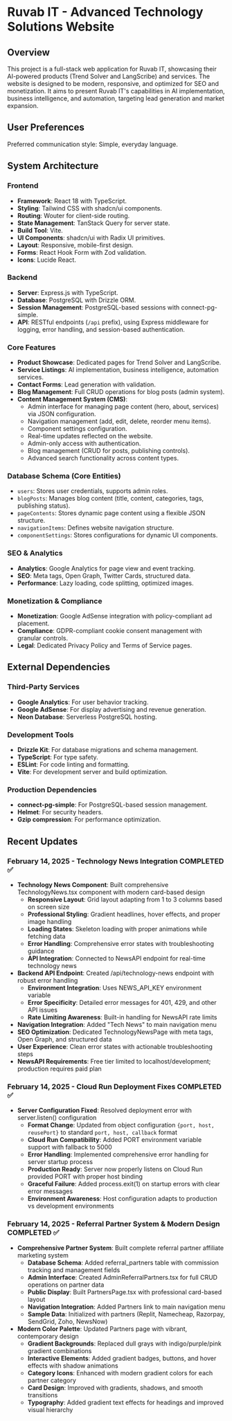 # Ruvab IT - Advanced Technology Solutions Website

## Overview
This project is a full-stack web application for Ruvab IT, showcasing their AI-powered products (Trend Solver and LangScribe) and services. The website is designed to be modern, responsive, and optimized for SEO and monetization. It aims to present Ruvab IT's capabilities in AI implementation, business intelligence, and automation, targeting lead generation and market expansion.

## User Preferences
Preferred communication style: Simple, everyday language.

## System Architecture

### Frontend
- **Framework**: React 18 with TypeScript.
- **Styling**: Tailwind CSS with shadcn/ui components.
- **Routing**: Wouter for client-side routing.
- **State Management**: TanStack Query for server state.
- **Build Tool**: Vite.
- **UI Components**: shadcn/ui with Radix UI primitives.
- **Layout**: Responsive, mobile-first design.
- **Forms**: React Hook Form with Zod validation.
- **Icons**: Lucide React.

### Backend
- **Server**: Express.js with TypeScript.
- **Database**: PostgreSQL with Drizzle ORM.
- **Session Management**: PostgreSQL-based sessions with connect-pg-simple.
- **API**: RESTful endpoints (`/api` prefix), using Express middleware for logging, error handling, and session-based authentication.

### Core Features
- **Product Showcase**: Dedicated pages for Trend Solver and LangScribe.
- **Service Listings**: AI implementation, business intelligence, automation services.
- **Contact Forms**: Lead generation with validation.
- **Blog Management**: Full CRUD operations for blog posts (admin system).
- **Content Management System (CMS)**:
    - Admin interface for managing page content (hero, about, services) via JSON configuration.
    - Navigation management (add, edit, delete, reorder menu items).
    - Component settings configuration.
    - Real-time updates reflected on the website.
    - Admin-only access with authentication.
    - Blog management (CRUD for posts, publishing controls).
    - Advanced search functionality across content types.

### Database Schema (Core Entities)
- `users`: Stores user credentials, supports admin roles.
- `blogPosts`: Manages blog content (title, content, categories, tags, publishing status).
- `pageContents`: Stores dynamic page content using a flexible JSON structure.
- `navigationItems`: Defines website navigation structure.
- `componentSettings`: Stores configurations for dynamic UI components.

### SEO & Analytics
- **Analytics**: Google Analytics for page view and event tracking.
- **SEO**: Meta tags, Open Graph, Twitter Cards, structured data.
- **Performance**: Lazy loading, code splitting, optimized images.

### Monetization & Compliance
- **Monetization**: Google AdSense integration with policy-compliant ad placement.
- **Compliance**: GDPR-compliant cookie consent management with granular controls.
- **Legal**: Dedicated Privacy Policy and Terms of Service pages.

## External Dependencies

### Third-Party Services
- **Google Analytics**: For user behavior tracking.
- **Google AdSense**: For display advertising and revenue generation.
- **Neon Database**: Serverless PostgreSQL hosting.

### Development Tools
- **Drizzle Kit**: For database migrations and schema management.
- **TypeScript**: For type safety.
- **ESLint**: For code linting and formatting.
- **Vite**: For development server and build optimization.

### Production Dependencies
- **connect-pg-simple**: For PostgreSQL-based session management.
- **Helmet**: For security headers.
- **Gzip compression**: For performance optimization.

## Recent Updates

### February 14, 2025 - Technology News Integration COMPLETED ✅
- **Technology News Component**: Built comprehensive TechnologyNews.tsx component with modern card-based design
  - **Responsive Layout**: Grid layout adapting from 1 to 3 columns based on screen size
  - **Professional Styling**: Gradient headlines, hover effects, and proper image handling
  - **Loading States**: Skeleton loading with proper animations while fetching data
  - **Error Handling**: Comprehensive error states with troubleshooting guidance
  - **API Integration**: Connected to NewsAPI endpoint for real-time technology news
- **Backend API Endpoint**: Created /api/technology-news endpoint with robust error handling
  - **Environment Integration**: Uses NEWS_API_KEY environment variable
  - **Error Specificity**: Detailed error messages for 401, 429, and other API issues
  - **Rate Limiting Awareness**: Built-in handling for NewsAPI rate limits
- **Navigation Integration**: Added "Tech News" to main navigation menu
- **SEO Optimization**: Dedicated TechnologyNewsPage with meta tags, Open Graph, and structured data
- **User Experience**: Clean error states with actionable troubleshooting steps
- **NewsAPI Requirements**: Free tier limited to localhost/development; production requires paid plan

### February 14, 2025 - Cloud Run Deployment Fixes COMPLETED ✅
- **Server Configuration Fixed**: Resolved deployment error with server.listen() configuration
  - **Format Change**: Updated from object configuration `{port, host, reusePort}` to standard `port, host, callback` format
  - **Cloud Run Compatibility**: Added PORT environment variable support with fallback to 5000
  - **Error Handling**: Implemented comprehensive error handling for server startup process
  - **Production Ready**: Server now properly listens on Cloud Run provided PORT with proper host binding
  - **Graceful Failure**: Added process.exit(1) on startup errors with clear error messages
  - **Environment Awareness**: Host configuration adapts to production vs development environments

### February 14, 2025 - Referral Partner System & Modern Design COMPLETED ✅
- **Comprehensive Partner System**: Built complete referral partner affiliate marketing system
  - **Database Schema**: Added referral_partners table with commission tracking and management fields
  - **Admin Interface**: Created AdminReferralPartners.tsx for full CRUD operations on partner data
  - **Public Display**: Built PartnersPage.tsx with professional card-based layout
  - **Navigation Integration**: Added Partners link to main navigation menu
  - **Sample Data**: Initialized with partners (Replit, Namecheap, Razorpay, SendGrid, Zoho, NewsNow)
- **Modern Color Palette**: Updated Partners page with vibrant, contemporary design
  - **Gradient Backgrounds**: Replaced dull grays with indigo/purple/pink gradient combinations
  - **Interactive Elements**: Added gradient badges, buttons, and hover effects with shadow animations
  - **Category Icons**: Enhanced with modern gradient colors for each partner category
  - **Card Design**: Improved with gradients, shadows, and smooth transitions
  - **Typography**: Added gradient text effects for headings and improved visual hierarchy
```